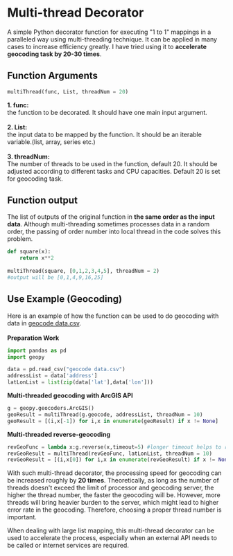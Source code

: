 # Multi-thread Decorator
A simple Python decorator function for executing "1 to 1" mappings in a paralleled way using multi-threading technique. It can be applied in many cases to increase efficiency greatly. I have tried using it to **accelerate geocoding task by 20-30 times**.

## Function Arguments
```python
multiThread(func, List, threadNum = 20)
```
**1. func:** <br>the function to be decorated. It should have one main input argument.<br><br>
**2. List:** <br>the input data to be mapped by the function. It should be an iterable variable.(list, array, series etc.) <br><br>
**3. threadNum:** <br>The number of threads to be used in the function, default 20. It should be adjusted according to different tasks and CPU capacities. Default 20 is set for geocoding task.

## Function output
The list of outputs of the original function in **the same order as the input data**. Although multi-threading sometimes processes data in a random order, the passing of order number into local thread in the code solves this problem. 
```python
def square(x):
    return x**2
    
multiThread(square, [0,1,2,3,4,5], threadNum = 2)
#output will be [0,1,4,9,16,25]
```

## Use Example (Geocoding)
Here is an example of how the function can be used to do geocoding with data in [geocode data.csv](https://github.com/hzjken/multi-thread-decorator/blob/master/geocode%20data.csv).
<br><br>**Preparation Work**
```python
import pandas as pd
import geopy

data = pd.read_csv("geocode data.csv")
addressList = data['address']
latLonList = list(zip(data['lat'],data['lon']))
```
**Multi-threaded geocoding with ArcGIS API**
```python
g = geopy.geocoders.ArcGIS()
geoResult = multiThread(g.geocode, addressList, threadNum = 10)
geoResult = [(i,x[-1]) for i,x in enumerate(geoResult) if x != None]
```
**Multi-threaded reverse-geocoding**
```python
revGeoFunc = lambda x:g.reverse(x,timeout=5) #longer timeout helps to reduce error when thread number is big
revGeoResult = multiThread(revGeoFunc, latLonList, threadNum = 10)
revGeoResult = [(i,x[0]) for i,x in enumerate(revGeoResult) if x != None]
```
With such multi-thread decorator, the processing speed for geocoding can be increased roughly by **20 times**. Theoretically, as long as the number of threads doesn't exceed the limit of processor and geocoding server, the higher the thread number, the faster the geocoding will be. However, more threads will bring heavier burden to the server, which might lead to higher error rate in the geocoding. Therefore, choosing a proper thread number is important.<br>

When dealing with large list mapping, this multi-thread decorator can be used to accelerate the process, especially when an external API needs to be called or internet services are required.
